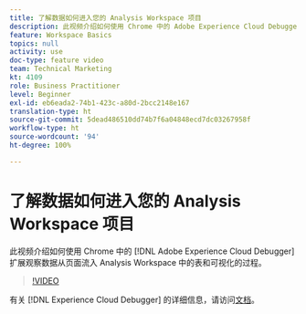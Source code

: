 ```yaml
---
title: 了解数据如何进入您的 Analysis Workspace 项目
description: 此视频介绍如何使用 Chrome 中的 Adobe Experience Cloud Debugger 扩展观察数据从页面流入 Analysis Workspace 中的表和可视化的过程。
feature: Workspace Basics
topics: null
activity: use
doc-type: feature video
team: Technical Marketing
kt: 4109
role: Business Practitioner
level: Beginner
exl-id: eb6eada2-74b1-423c-a80d-2bcc2148e167
translation-type: ht
source-git-commit: 5dead486510dd74b7f6a04848ecd7dc03267958f
workflow-type: ht
source-wordcount: '94'
ht-degree: 100%

---
```


# 了解数据如何进入您的 Analysis Workspace 项目

此视频介绍如何使用 Chrome 中的 [!DNL Adobe Experience Cloud Debugger] 扩展观察数据从页面流入 Analysis Workspace 中的表和可视化的过程。

>[!VIDEO](https://video.tv.adobe.com/v/31072/?quality=12)

有关 [!DNL Experience Cloud Debugger] 的详细信息，请访问[文档](https://docs.adobe.com/content/help/zh-Hans/debugger/using/experience-cloud-debugger.html)。
